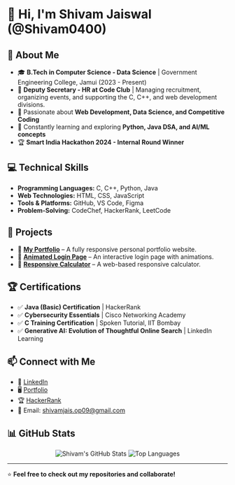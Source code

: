 # 👋 Hi, I'm Shivam Jaiswal (@Shivam0400)  

## 🌟 About Me  
- 🎓 **B.Tech in Computer Science - Data Science** | Government Engineering College, Jamui (2023 - Present)  
- 💼 **Deputy Secretary - HR at Code Club** | Managing recruitment, organizing events, and supporting the C, C++, and web development divisions.  
- 🌱 Passionate about **Web Development, Data Science, and Competitive Coding**  
- 🚀 Constantly learning and exploring **Python, Java DSA, and AI/ML concepts**  
- 🏆 **Smart India Hackathon 2024 - Internal Round Winner**  

## 💻 Technical Skills  
- **Programming Languages:** C, C++, Python, Java  
- **Web Technologies:** HTML, CSS, JavaScript  
- **Tools & Platforms:** GitHub, VS Code, Figma  
- **Problem-Solving:** CodeChef, HackerRank, LeetCode  

## 🚀 Projects  
- 🔹 [**My Portfolio**](https://github.com/Shivam0400/My_Portfolio) – A fully responsive personal portfolio website.  
- 🔹 [**Animated Login Page**](https://github.com/Shivam0400/animated_login_page) – An interactive login page with animations.  
- 🔹 [**Responsive Calculator**](https://github.com/Shivam0400/Responsive-Calculator) – A web-based responsive calculator.  

## 🏆 Certifications  
- ✅ **Java (Basic) Certification** | HackerRank  
- ✅ **Cybersecurity Essentials** | Cisco Networking Academy  
- ✅ **C Training Certification** | Spoken Tutorial, IIT Bombay  
- ✅ **Generative AI: Evolution of Thoughtful Online Search** | LinkedIn Learning  

## 📫 Connect with Me  
- 💼 [LinkedIn](https://www.linkedin.com/in/shivam-jaiswal04/)  
- 🖥️ [Portfolio](https://my-portfolioshivam.vercel.app/)  
- 🏆 [HackerRank](https://www.hackerrank.com/profile/shivamjais_op09)  
- 📧 Email: [shivamjais.op09@gmail.com](mailto:shivamjais.op09@gmail.com)  

## 📊 GitHub Stats  
<p align="center">
  <img src="https://github-readme-stats.vercel.app/api?username=Shivam0400&show_icons=true&theme=radical" alt="Shivam's GitHub Stats" />
  <img src="https://github-readme-stats.vercel.app/api/top-langs/?username=Shivam0400&layout=compact&theme=radical" alt="Top Languages" />
</p>

---

⭐ **Feel free to check out my repositories and collaborate!**  
